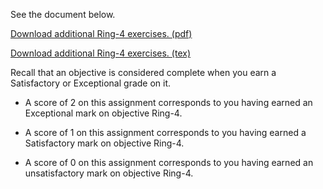 See the document below.

[Download additional Ring-4 exercises. (pdf)](Ring-4.pdf)

[Download additional Ring-4 exercises. (tex)](Ring-4.tex)

Recall that an objective is considered complete when you earn a Satisfactory or Exceptional grade on it.

* A score of 2 on this assignment corresponds to you having earned an Exceptional mark on objective Ring-4.

* A score of 1 on this assignment corresponds to you having earned a Satisfactory mark on objective Ring-4.

* A score of 0 on this assignment corresponds to you having earned an unsatisfactory mark on objective Ring-4.
